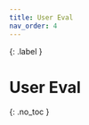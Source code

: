 ```yaml
---
title: User Eval
nav_order: 4
---
```


{: .label }
                              

# User Eval
{: .no_toc }
